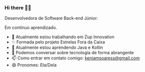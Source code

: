### Hi there 👋🏾


   Desenvolvedora de Software Back-end Júnior. 
   
   Em contínuo aprendizado.


- 🚀 Atualmente estou trabalhando em Zup Innovation  
- ✨ Formada pelo projeto Estrelas Fora da Caixa
- 🌱 Atualmente estou aprendendo Java e Kotlin 
- 💬 Podemos conversar sobre tecnologia de forma abrangente  
- 📫 Como entrar em contato comigo: keniamsoaress@gmail.com
- 😄 Pronomes: Ela/Dela 
